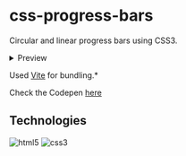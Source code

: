 # css-progress-bars
Circular and linear progress bars using CSS3.<br />
<details>
  <summary>Preview</summary>
  
 ![image](https://user-images.githubusercontent.com/67605537/202307857-9abf8513-bc81-432e-93e2-4861b4416176.png)
</details>


Used [Vite](https://vitejs.dev) for bundling.*

Check the Codepen [here](https://codepen.io/Eliathx/pen/qBKPrLp?editors=1000)

<h2>Technologies</h2>

![html5](https://user-images.githubusercontent.com/67605537/194777338-cfdb4243-b4ca-4015-998d-afbe96536fe2.svg)
![css3](https://user-images.githubusercontent.com/67605537/194776267-aa16aa44-918c-415b-9739-c12e9cfc50b0.svg)
